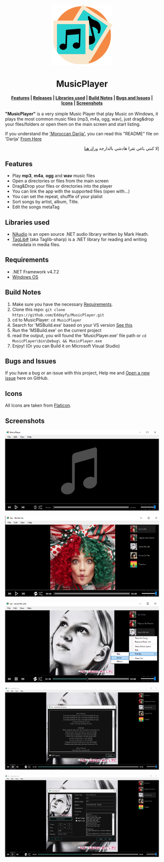 <div align="center">
  <a href="https://github.com/Eddayfy/MusicPlayer">
	<img alt="Logo" width="200" heigth="200" src="./MusicPlayer/Resources/Logo.png" />
  </a>
  <h1>MusicPlayer</h1>
</div>
<div align="center">
  <h4>
    <a href="#Features">Features</a> |
    <a href="#Releases">Releases</a> |
    <a href="#Libraries-used">Libraries used</a> |
    <!-- <a href="#Requirements">Requirements</a> | -->
    <a href="#Build-Notes">Build Notes</a> |
    <a href="#Bugs-and-Issues">Bugs and Issues</a> |
    <a href="#Icons">Icons</a> |
    <a href="#Screenshots">Screenshots</a>
  </h4>
</div>

**"MusicPlayer"** is a very simple Music Player that play Music on Windows, it plays the most common music files (mp3, m4a, ogg, wav), just drag&drop your files/folders or open them on the main screen and start listing.

If you understand the ['Moroccan Darija'](https://en.wikipedia.org/wiki/Moroccan_Arabic), you can read this "README" file on 'Darija' [From Here](README_DARIJA.md)
<p align="right">
إلا كنتي باغي تقرا هادشي بالدارجة <a href="README_DARIJA.md">ورك هنا</a>
</p>

## Features
+ Play **mp3**, **m4a**, **ogg** and **wav** music files
+ Open a directories or files from the main screen
+ Drag&Drop your files or directories into the player
+ You can link the app with the supported files (open with...)
+ You can set the repeat, shuffle of your plalist
+ Sort songs by artist, album, Title.
+ Edit the songs metaTag

<!-- ## Releases
From time to time I'll build and publish a new pre-release which can be find here:

- [All](#)
- [---](#) -->

## Libraries used
- [NAudio](https://github.com/naudio/NAudio) is an open source .NET audio library written by Mark Heath.
- [TagLib#](https://github.com/mono/taglib-sharp) (aka Taglib-sharp) is a .NET library for reading and writing metadata in media files.

## Requirements
 - .NET Framework v4.7.2
 - [Windows OS](https://en.wikipedia.org/wiki/Microsoft_Windows)

## Build Notes
1. Make sure you have the necessary [Requirements](#Requirements).
2. Clone this repo:  `git clone https://github.com/Eddayfy/MusicPlayer.git`
3. cd to MusicPlayer: `cd MusicPlayer`
4. Search for 'MSBuild.exe' based on your VS version [See this](https://en.wikipedia.org/wiki/MSBuild#Versions)
5. Run the 'MSBuild.exe' on the current project
6. read the output, you will found the 'MusicPlayer.exe' file path or `cd MusicPlayer\bin\Debug\ && MusicPlayer.exe`
4. Enjoy! (Or you can Build it on Microsoft Visual Studio)

## Bugs and Issues
If you have a bug or an issue with this project, Help me and [Open a new issue](https://github.com/Eddayfy/MusicPlayer/issues) here on GitHub.

## Icons
All Icons are taken from [Flaticon](https://www.flaticon.com/).

## Screenshots
<div align="center">

![screenshot 01](./Screenshots/Screenshot01.png)

![screenshot 02](./Screenshots/Screenshot02.png)

![screenshot 03](./Screenshots/Screenshot03.png)

![screenshot 04](./Screenshots/Screenshot04.png)

![screenshot 05](./Screenshots/Screenshot05.png)

</div>
